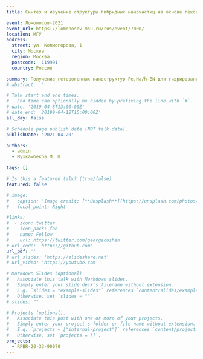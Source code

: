```yaml
---
title: Синтез и изучение структуры гибридных наночастиц на основе гексагонального нитрида бора и платины

event: Ломоносов-2021
event_url: https://lomonosov-msu.ru/rus/event/7000/
location: МГУ
address:
  street: ул. Колмогорова, 1
  city: Москва
  region: Москва
  postcode: '119991'
  country: Россия

summary: Получение гетерогенных наноструктур Fe,Na/h-BN для гидрирования СО2
# abstract: ''

# Talk start and end times.
#   End time can optionally be hidden by prefixing the line with `#`.
# date: '2019-04-8T13:00:00Z'
# date_end: '20199-04-12T15:00:00Z'
all_day: false

# Schedule page publish date (NOT talk date).
publishDate: '2021-04-20'

authors:
  - admin
  - Мухкамбеков М. Ш.

tags: []

# Is this a featured talk? (true/false)
featured: false

# image:
#   caption: 'Image credit: [**Unsplash**](https://unsplash.com/photos/bzdhc5b3Bxs)'
#   focal_point: Right

#links:
#  - icon: twitter
#    icon_pack: fab
#    name: Follow
#    url: https://twitter.com/georgecushen
# url_code: 'https://github.com'
url_pdf: ''
# url_slides: 'https://slideshare.net'
# url_video: 'https://youtube.com'

# Markdown Slides (optional).
#   Associate this talk with Markdown slides.
#   Simply enter your slide deck's filename without extension.
#   E.g. `slides = "example-slides"` references `content/slides/example-slides.md`.
#   Otherwise, set `slides = ""`.
# slides: ""

# Projects (optional).
#   Associate this post with one or more of your projects.
#   Simply enter your project's folder or file name without extension.
#   E.g. `projects = ["internal-project"]` references `content/project/deep-learning/index.md`.
#   Otherwise, set `projects = []`.
projects:
  - RFBR-20-33-90070
---
```

